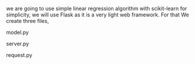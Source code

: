 we are going to use simple linear regression algorithm with scikit-learn for simplicity, we will use Flask as it is a very light web framework. 
For that We create three files,

model.py

server.py

request.py


